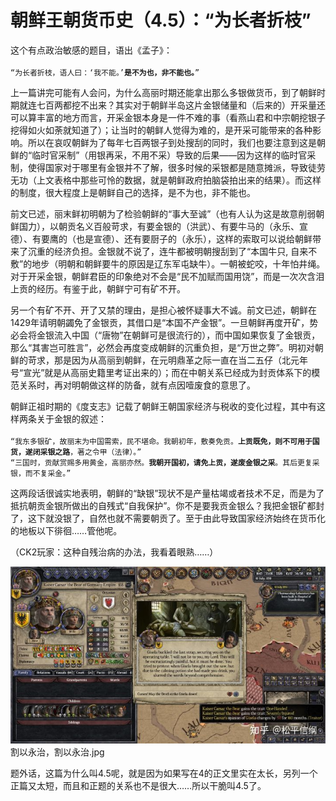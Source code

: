 <h1>朝鲜王朝货币史（4.5）：“为长者折枝”</h1>

这个有点政治敏感的题目，语出《孟子》：  
<code>
“为长者折枝，语人曰：‘我不能。’**是不为也，非不能也。**”
</code>  

上一篇讲完可能有人会问，为什么高丽时期还能拿出那么多银做货币，到了朝鲜时期就连七百两都挖不出来？其实对于朝鲜半岛这片金银储量和（后来的）开采量还可以算丰富的地方而言，开采金银本身是一件不难的事（看燕山君和中宗朝挖银子挖得如火如荼就知道了）；让当时的朝鲜人觉得为难的，是开采可能带来的各种影响。所以在哀叹朝鲜为了每年七百两银子到处搜刮的同时，我们也要注意到这是朝鲜的“临时官采制”（用银再采，不用不采）导致的后果——因为这样的临时官采制，使得国家对于哪里有金银并不了解，很多时候的采银都是随意摊派，导致徒劳无功（上文表格中那些可怜的数据，就是朝鲜政府拍脑袋拍出来的结果）。而这样的制度，很大程度上是朝鲜自己的选择，是不为也，非不能也。

前文已述，丽末鲜初明朝为了检验朝鲜的“事大至诚”（也有人认为这是故意削弱朝鲜国力），以朝贡名义百般苛求，有要金银的（洪武）、有要牛马的（永乐、宣德）、有要鹰的（也是宣德）、还有要厨子的（永乐），这样的索取可以说给朝鲜带来了沉重的经济负担。金银就不说了，连牛都被明朝搜刮到了“本国牛只, 自来不敷”的地步（明朝和朝鲜要牛的原因是辽东军屯缺牛）。一朝被蛇咬，十年怕井绳。对于开采金银，朝鲜君臣的印象绝对不会是“民不加赋而国用饶”，而是一次次含泪上贡的经历。有鉴于此，朝鲜宁可有矿不开。

另一个有矿不开、开了又禁的理由，是担心被怀疑事大不诚。前文已述，朝鲜在1429年请明朝蠲免了金银贡，其借口是“本国不产金银”。一旦朝鲜再度开矿，势必会将金银流入中国（“唐物”在朝鲜可是很流行的），而中国如果恢复了金银贡，那么“其害岂可胜言”，必然会再度变成朝鲜的沉重负担，是“万世之弊”。明初对朝鲜的苛求，那是因为从高丽到朝鲜，在元明鼎革之际一直在当二五仔（北元年号“宣光”就是从高丽史籍里考证出来的）；而在中朝关系已经成为封贡体系下的模范关系时，再对明朝做这样的防备，就有点因噎废食的意思了。

朝鲜正祖时期的《度支志》记载了朝鲜王朝国家经济与税收的变化过程，其中有这样两条关于金银的叙述：  
<code>
“我东多银矿，故丽末为中国需索，民不堪命。我朝初年，敷奏免贡。**上贡既免，则不可用于国货，遂闭采银之路**，著之令甲（法律）。”
“三国时，贡献赏赐多用黄金，高丽亦然。**我朝开国初，请免上贡，遂废金银之采**。其后更复采银，而不复采金。”
</code>

这两段话很诚实地表明，朝鲜的“缺银”现状不是产量枯竭或者技术不足，而是为了抵抗朝贡金银所做出的自残式“自我保护”。你不是要我贡金银么？我把金银矿都封了，这下就没银了，自然也就不需要朝贡了。至于由此导致国家经济始终在货币化的地板以下徘徊……管他呢。

（CK2玩家：这种自残治病的办法，我看着眼熟……）

<img src="images/4.5.1.jpg"/>割以永治，割以永治.jpg

题外话，这篇为什么叫4.5呢，就是因为如果写在4的正文里实在太长，另列一个正篇又太短，而且和正题的关系也不是很大……所以干脆叫4.5了。
